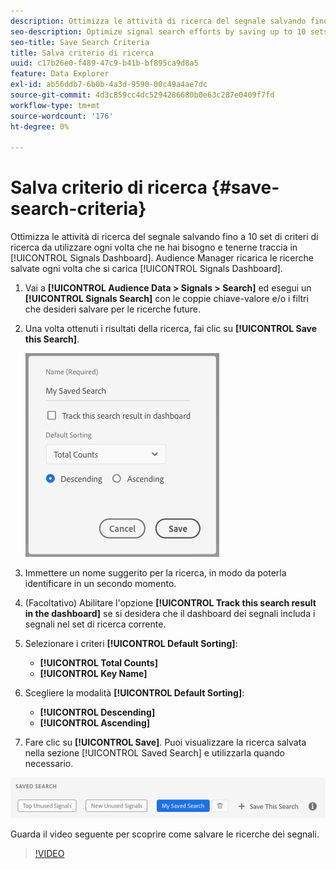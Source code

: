 ```yaml
---
description: Ottimizza le attività di ricerca del segnale salvando fino a 10 set di criteri di ricerca da utilizzare ogni volta che ne hai bisogno e tracciali sul dashboard. Audience Manager ricarica le ricerche salvate ogni volta che carichi il dashboard.
seo-description: Optimize signal search efforts by saving up to 10 sets of search criteria to use whenever you need them, and track them on the Dashboard. Audience Manager reloads the saved searches every time you load the Dashboard.
seo-title: Save Search Criteria
title: Salva criterio di ricerca
uuid: c17b26e0-f489-47c9-b41b-bf895ca9d8a5
feature: Data Explorer
exl-id: ab56ddb7-6b0b-4a3d-9590-00c49a4ae7dc
source-git-commit: 4d3c859cc4dc5294286680b0e63c287e0409f7fd
workflow-type: tm+mt
source-wordcount: '176'
ht-degree: 0%

---
```


# Salva criterio di ricerca {#save-search-criteria}

Ottimizza le attività di ricerca del segnale salvando fino a 10 set di criteri di ricerca da utilizzare ogni volta che ne hai bisogno e tenerne traccia in [!UICONTROL Signals Dashboard]. Audience Manager ricarica le ricerche salvate ogni volta che si carica [!UICONTROL Signals Dashboard].

1. Vai a **[!UICONTROL Audience Data > Signals > Search]** ed esegui un **[!UICONTROL Signals Search]** con le coppie chiave-valore e/o i filtri che desideri salvare per le ricerche future.
1. Una volta ottenuti i risultati della ricerca, fai clic su **[!UICONTROL Save this Search]**.

   ![Risultato passaggio](assets/save-search-criteria.png)
1. Immettere un nome suggerito per la ricerca, in modo da poterla identificare in un secondo momento.
1. (Facoltativo) Abilitare l&#39;opzione **[!UICONTROL Track this search result in the dashboard]** se si desidera che il dashboard dei segnali includa i segnali nel set di ricerca corrente.
1. Selezionare i criteri **[!UICONTROL Default Sorting]**:
   * **[!UICONTROL Total Counts]**
   * **[!UICONTROL Key Name]**
1. Scegliere la modalità **[!UICONTROL Default Sorting]**:
   * **[!UICONTROL Descending]**
   * **[!UICONTROL Ascending]**
1. Fare clic su **[!UICONTROL Save]**. Puoi visualizzare la ricerca salvata nella sezione [!UICONTROL Saved Search] e utilizzarla quando necessario.

![ricerca salvata](assets/saved-search.png)

Guarda il video seguente per scoprire come salvare le ricerche dei segnali.

>[!VIDEO](https://video.tv.adobe.com/v/25147/)
